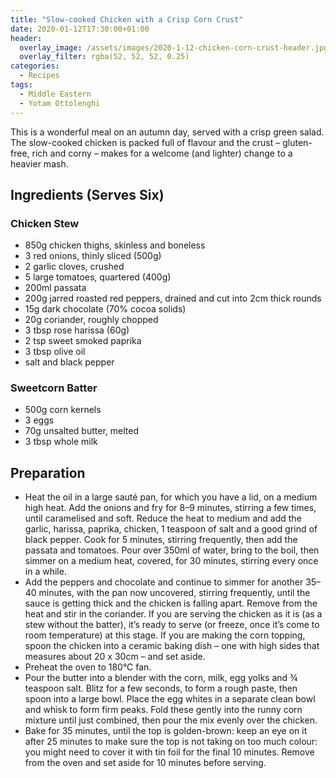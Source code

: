 ```yaml
---
title: "Slow-cooked Chicken with a Crisp Corn Crust"
date: 2020-01-12T17:30:00+01:00
header:
  overlay_image: /assets/images/2020-1-12-chicken-corn-crust-header.jpg
  overlay_filter: rgba(52, 52, 52, 0.25)
categories:
  - Recipes
tags:
  - Middle Eastern
  - Yotam Ottolenghi
---
```


This is a wonderful meal on an autumn day, served with a crisp green salad. The slow-cooked chicken is packed full of flavour and the crust – gluten-free, rich and corny – makes for a welcome (and lighter) change to a heavier mash.

<!--more-->

## Ingredients (Serves Six)

### Chicken Stew

* 850g chicken thighs, skinless and boneless
* 3 red onions, thinly sliced (500g)
* 2 garlic cloves, crushed
* 5 large tomatoes, quartered (400g)
* 200ml passata
* 200g jarred roasted red peppers, drained and cut into 2cm thick rounds
* 15g dark chocolate (70% cocoa solids)
* 20g coriander, roughly chopped
* 3 tbsp rose harissa (60g)
* 2 tsp sweet smoked paprika
* 3 tbsp olive oil
* salt and black pepper

### Sweetcorn Batter

* 500g corn kernels
* 3 eggs
* 70g unsalted butter, melted
* 3 tbsp whole milk

## Preparation

* Heat the oil in a large sauté pan, for which you have a lid, on a medium high heat. Add the onions and fry for 8–9 minutes, stirring a few times, until caramelised and soft. Reduce the heat to medium and add the garlic, harissa, paprika, chicken, 1 teaspoon of salt and a good grind of black pepper. Cook for 5 minutes, stirring frequently, then add the passata and tomatoes. Pour over 350ml of water, bring to the boil, then simmer on a medium heat, covered, for 30 minutes, stirring every once in a while.
* Add the peppers and chocolate and continue to simmer for another 35–40 minutes, with the pan now uncovered, stirring frequently, until the sauce is getting thick and the chicken is falling apart. Remove from the heat and stir in the coriander. If you are serving the chicken as it is (as a stew without the batter), it’s ready to serve (or freeze, once it’s come to room temperature) at this stage. If you are making the corn topping, spoon the chicken into a ceramic baking dish – one with high sides that measures about 20 x 30cm – and set aside.
* Preheat the oven to 180°C fan.
* Pour the butter into a blender with the corn, milk, egg yolks and ¾ teaspoon salt. Blitz for a few seconds, to form a rough paste, then spoon into a large bowl. Place the egg whites in a separate clean bowl and whisk to form firm peaks. Fold these gently into the runny corn mixture until just combined, then pour the mix evenly over the chicken.
* Bake for 35 minutes, until the top is golden-brown: keep an eye on it after 25 minutes to make sure the top is not taking on too much colour: you might need to cover it with tin foil for the final 10 minutes. Remove from the oven and set aside for 10 minutes before serving.
